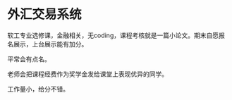 # 外汇交易系统
软工专业选修课，金融相关，无coding，课程考核就是一篇小论文。期末自愿报名展示，上台展示能有加分。

平常会有点名。

老师会把课程经费作为奖学金发给课堂上表现优异的同学。

工作量小，给分不错。
